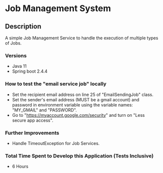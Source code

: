 # Job Management System

## Description
A simple Job Management Service to handle the
execution of multiple types of Jobs.

### Versions
- Java 11
- Spring boot 2.4.4

### How to test the "email service job" locally
- Set the recipient email address on line 25 of "EmailSendingJob" class.
- Set the sender's email address (MUST be a gmail account) and password in environment variable using the variable names: "MY_GMAIL" and "PASSWORD".
- Go to "https://myaccount.google.com/security" and turn on "Less secure app access".

### Further Improvements
- Handle TimeoutException for Job Services.

### Total Time Spent to Develop this Application (Tests Inclusive)
- 6 Hours